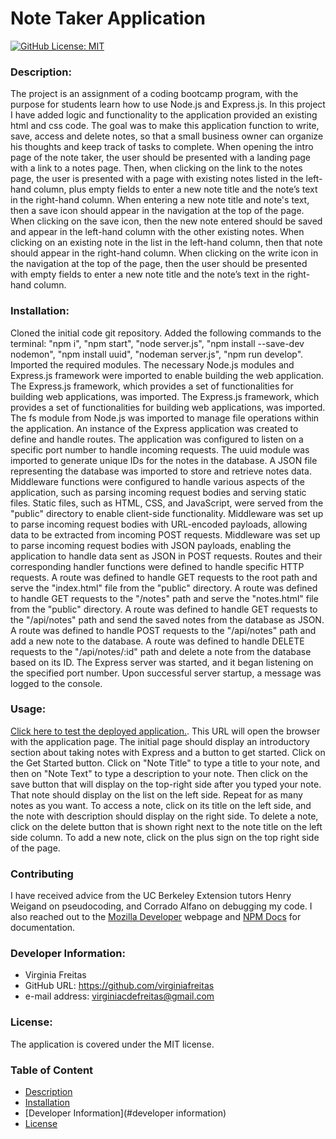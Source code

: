 # Note Taker Application
  [![GitHub License: MIT](https://img.shields.io/badge/License-MIT-blue.svg)](https://opensource.org/licenses/MIT)

### Description:
The project is an assignment of a coding bootcamp program, with the purpose for students learn how to use Node.js and Express.js. In this project I have added logic and functionality to the application provided an existing html and css code. The goal was to make this application function to write, save, access and delete notes, so that a small business owner can organize his thoughts and keep track of tasks to complete. When opening the intro page of the note taker, the user should be presented with a landing page with a link to a notes page. Then, when clicking on the link to the notes page, the user is presented with a page with existing notes listed in the left-hand column, plus empty fields to enter a new note title and the note’s text in the right-hand column. When entering a new note title and note's text, then a save icon should appear in the navigation at the top of the page. When clicking on the save icon, then the new note entered should be saved and appear in the left-hand column with the other existing notes. When clicking on an existing note in the list in the left-hand column, then that note should appear in the right-hand column. When clicking on the write icon in the navigation at the top of the page, then the user should be presented with empty fields to enter a new note title and the note’s text in the right-hand column.

  ### Installation:
Cloned the initial code git repository. Added the following commands to the terminal: "npm i", "npm start", "node server.js", "npm install --save-dev nodemon", "npm install uuid", "nodeman server.js", "npm run develop". Imported the required modules. The necessary Node.js modules and Express.js framework were imported to enable building the web application. The Express.js framework, which provides a set of functionalities for building web applications, was imported. The Express.js framework, which provides a set of functionalities for building web applications, was imported. The fs module from Node.js was imported to manage file operations within the application. An instance of the Express application was created to define and handle routes. The application was configured to listen on a specific port number to handle incoming requests. The uuid module was imported to generate unique IDs for the notes in the database. A JSON file representing the database was imported to store and retrieve notes data. Middleware functions were configured to handle various aspects of the application, such as parsing incoming request bodies and serving static files. Static files, such as HTML, CSS, and JavaScript, were served from the "public" directory to enable client-side functionality. Middleware was set up to parse incoming request bodies with URL-encoded payloads, allowing data to be extracted from incoming POST requests. Middleware was set up to parse incoming request bodies with JSON payloads, enabling the application to handle data sent as JSON in POST requests. Routes and their corresponding handler functions were defined to handle specific HTTP requests. A route was defined to handle GET requests to the root path and serve the "index.html" file from the "public" directory. A route was defined to handle GET requests to the "/notes" path and serve the "notes.html" file from the "public" directory. A route was defined to handle GET requests to the "/api/notes" path and send the saved notes from the database as JSON. A route was defined to handle POST requests to the "/api/notes" path and add a new note to the database. A route was defined to handle DELETE requests to the "/api/notes/:id" path and delete a note from the database based on its ID. The Express server was started, and it began listening on the specified port number. Upon successful server startup, a message was logged to the console. 

  ### Usage:
  [Click here to test the deployed application.](https://sheltered-depths-05983-c3b5f6fbd222.herokuapp.com/). This URL will open the browser with the application page. The initial page should display an introductory section about taking notes with Express and a button to get started. Click on the Get Started button. Click on "Note Title" to type a title to your note, and then on "Note Text" to type a description to your note. Then click on the save button that will display on the top-right side after you typed your note. That note should display on the list on the left side. Repeat for as many notes as you want. To access a note, click on its title on the left side, and the note with description should display on the right side. To delete a note, click on the delete button that is shown right next to the note title on the left side column. To add a new note, click on the plus sign on the top right side of the page. 

  ### Contributing
  I have received advice from the UC Berkeley Extension tutors Henry Weigand on pseudocoding, and Corrado Alfano on debugging my code. I also reached out to the [Mozilla Developer](https://developer.mozilla.org/en-US/) webpage and [NPM Docs](https://docs.npmjs.com/) for documentation.

  ### Developer Information:
  - Virginia Freitas
  - GitHub URL: https://github.com/virginiafreitas
  - e-mail address: virginiacdefreitas@gmail.com

  ### License:
  The application is covered under the MIT license.

  ### Table of Content
  * [Description](#description)
  * [Installation](#installation)
  * [Developer Information](#developer information)
  * [License](#license)
  
